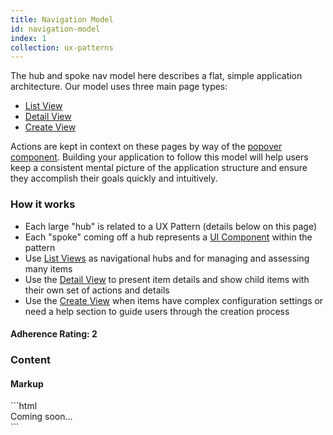 ```yaml
---
title: Navigation Model
id: navigation-model
index: 1
collection: ux-patterns
---
```

<div class="row">
  <div class="col-md-3">
    <p>The hub and spoke nav model here describes a flat, simple application architecture. Our model uses three main page types:</p>
    <ul>
      <li><a href="/documentation/ux-patterns.html#list-view">List View</a></li>
      <li><a href="/documentation/ux-patterns.html#detail-view">Detail View</a></li>
      <li><a href="/documentation/ux-patterns.html#create-view">Create View</a></li>
    </ul>
    <p>Actions are kept in context on these pages by way of the <a href="/documentation/ui-components.html#popover">popover component</a>. Building your application to follow this model will help users keep a consistent mental picture of the application structure and ensure they accomplish their goals quickly and intuitively. </p>
    <h3>How it works</h3>
    <ul>
      <li>Each large "hub" is related to a UX Pattern (details below on this page)</li>
      <li>Each "spoke" coming off a hub represents a <a href="{{ site.baseurl }}/ui-components">UI Component</a> within the pattern</li>
      <li>Use <a target="blank" href="/demo">List Views</a> as navigational hubs and for managing and assessing many items</li>
      <li>Use the <a href="/documentation/ux-patterns.html#detail-view">Detail View</a> to present item details and show child items with their own set of actions and details</li>
      <li>Use the <a href="/documentation/ux-patterns.html#create-view">Create View</a> when items have complex configuration settings or need a help section to guide users through the creation process</li>
    </ul>
    <h4>Adherence Rating: 2</h4>
  </div>
  <div class="col-md-9">
    <h3>Content</h3>
    <div class="row">
      <div class="col-md-12">
        <h4>Markup</h4>
    ```html
    <div>Coming soon...</div>
    ```
      </div>
    </div>
  </div>
</div>
